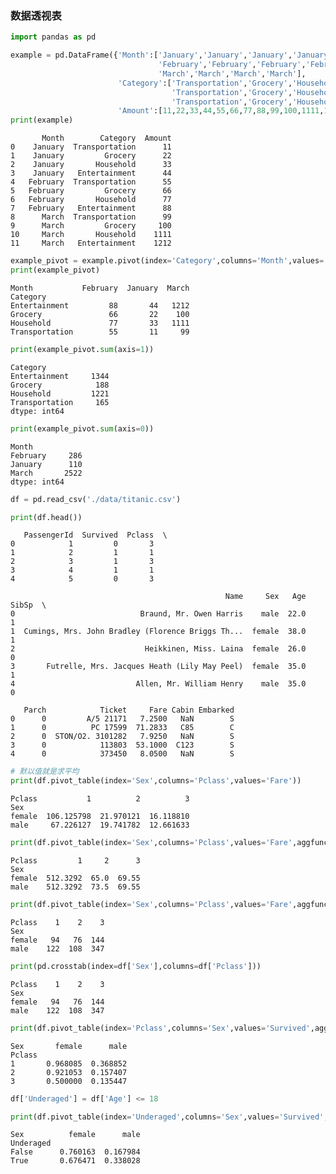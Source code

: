 
### 数据透视表


```python
import pandas as pd
```


```python
example = pd.DataFrame({'Month':['January','January','January','January',
                                 'February','February','February','February',
                                 'March','March','March','March'],
                        'Category':['Transportation','Grocery','Household','Entertainment',
                                    'Transportation','Grocery','Household','Entertainment',
                                    'Transportation','Grocery','Household','Entertainment'],
                        'Amount':[11,22,33,44,55,66,77,88,99,100,1111,1212]})
print(example)
```

           Month        Category  Amount
    0    January  Transportation      11
    1    January         Grocery      22
    2    January       Household      33
    3    January   Entertainment      44
    4   February  Transportation      55
    5   February         Grocery      66
    6   February       Household      77
    7   February   Entertainment      88
    8      March  Transportation      99
    9      March         Grocery     100
    10     March       Household    1111
    11     March   Entertainment    1212
    


```python
example_pivot = example.pivot(index='Category',columns='Month',values='Amount')
print(example_pivot)
```

    Month           February  January  March
    Category                                
    Entertainment         88       44   1212
    Grocery               66       22    100
    Household             77       33   1111
    Transportation        55       11     99
    


```python
print(example_pivot.sum(axis=1))
```

    Category
    Entertainment     1344
    Grocery            188
    Household         1221
    Transportation     165
    dtype: int64
    


```python
print(example_pivot.sum(axis=0))
```

    Month
    February     286
    January      110
    March       2522
    dtype: int64
    


```python
df = pd.read_csv('./data/titanic.csv')
```


```python
print(df.head())
```

       PassengerId  Survived  Pclass  \
    0            1         0       3   
    1            2         1       1   
    2            3         1       3   
    3            4         1       1   
    4            5         0       3   
    
                                                    Name     Sex   Age  SibSp  \
    0                            Braund, Mr. Owen Harris    male  22.0      1   
    1  Cumings, Mrs. John Bradley (Florence Briggs Th...  female  38.0      1   
    2                             Heikkinen, Miss. Laina  female  26.0      0   
    3       Futrelle, Mrs. Jacques Heath (Lily May Peel)  female  35.0      1   
    4                           Allen, Mr. William Henry    male  35.0      0   
    
       Parch            Ticket     Fare Cabin Embarked  
    0      0         A/5 21171   7.2500   NaN        S  
    1      0          PC 17599  71.2833   C85        C  
    2      0  STON/O2. 3101282   7.9250   NaN        S  
    3      0            113803  53.1000  C123        S  
    4      0            373450   8.0500   NaN        S  
    


```python
# 默以值就是求平均
print(df.pivot_table(index='Sex',columns='Pclass',values='Fare'))
```

    Pclass           1          2          3
    Sex                                     
    female  106.125798  21.970121  16.118810
    male     67.226127  19.741782  12.661633
    


```python
print(df.pivot_table(index='Sex',columns='Pclass',values='Fare',aggfunc='max'))
```

    Pclass         1     2      3
    Sex                          
    female  512.3292  65.0  69.55
    male    512.3292  73.5  69.55
    


```python
print(df.pivot_table(index='Sex',columns='Pclass',values='Fare',aggfunc='count'))
```

    Pclass    1    2    3
    Sex                  
    female   94   76  144
    male    122  108  347
    


```python
print(pd.crosstab(index=df['Sex'],columns=df['Pclass']))
```

    Pclass    1    2    3
    Sex                  
    female   94   76  144
    male    122  108  347
    


```python
print(df.pivot_table(index='Pclass',columns='Sex',values='Survived',aggfunc='mean'))
```

    Sex       female      male
    Pclass                    
    1       0.968085  0.368852
    2       0.921053  0.157407
    3       0.500000  0.135447
    


```python
df['Underaged'] = df['Age'] <= 18
```


```python
print(df.pivot_table(index='Underaged',columns='Sex',values='Survived',aggfunc='mean'))
```

    Sex          female      male
    Underaged                    
    False      0.760163  0.167984
    True       0.676471  0.338028
    
